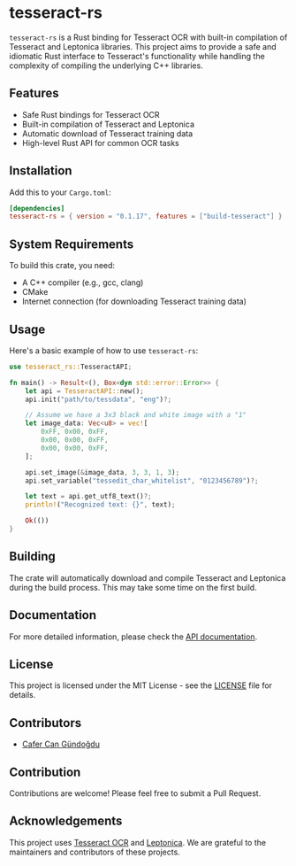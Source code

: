 # tesseract-rs

`tesseract-rs` is a Rust binding for Tesseract OCR with built-in compilation of Tesseract and Leptonica libraries. This project aims to provide a safe and idiomatic Rust interface to Tesseract's functionality while handling the complexity of compiling the underlying C++ libraries.

## Features

- Safe Rust bindings for Tesseract OCR
- Built-in compilation of Tesseract and Leptonica
- Automatic download of Tesseract training data
- High-level Rust API for common OCR tasks

## Installation

Add this to your `Cargo.toml`:

```toml
[dependencies]
tesseract-rs = { version = "0.1.17", features = ["build-tesseract"] }
```

## System Requirements

To build this crate, you need:

- A C++ compiler (e.g., gcc, clang)
- CMake
- Internet connection (for downloading Tesseract training data)

## Usage

Here's a basic example of how to use `tesseract-rs`:

```rust
use tesseract_rs::TesseractAPI;

fn main() -> Result<(), Box<dyn std::error::Error>> {
    let api = TesseractAPI::new();
    api.init("path/to/tessdata", "eng")?;

    // Assume we have a 3x3 black and white image with a "1"
    let image_data: Vec<u8> = vec![
        0xFF, 0x00, 0xFF,
        0x00, 0x00, 0xFF,
        0x00, 0x00, 0xFF,
    ];

    api.set_image(&image_data, 3, 3, 1, 3);
    api.set_variable("tessedit_char_whitelist", "0123456789")?;

    let text = api.get_utf8_text()?;
    println!("Recognized text: {}", text);

    Ok(())
}
```

## Building

The crate will automatically download and compile Tesseract and Leptonica during the build process. This may take some time on the first build.

## Documentation

For more detailed information, please check the [API documentation](https://docs.rs/tesseract-rs).

## License

This project is licensed under the MIT License - see the [LICENSE](LICENSE) file for details.

## Contributors

- [Cafer Can Gündoğdu](https://github.com/cafercangundogdu)

## Contribution

Contributions are welcome! Please feel free to submit a Pull Request.

## Acknowledgements

This project uses [Tesseract OCR](https://github.com/tesseract-ocr/tesseract) and [Leptonica](http://leptonica.org/). We are grateful to the maintainers and contributors of these projects.

